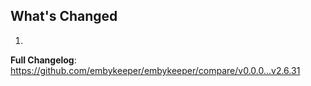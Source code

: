 ## What's Changed

1.

**Full Changelog**: https://github.com/embykeeper/embykeeper/compare/v0.0.0...v2.6.31
